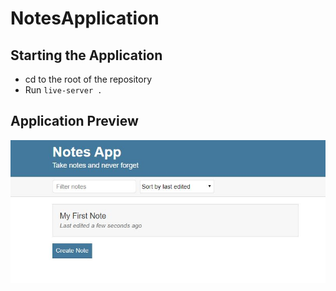 # NotesApplication

## Starting the Application
- cd to the root of the repository
- Run `live-server .`

## Application Preview
![Application Screenhot](/images/ApplicationScreenshot.JPG)
